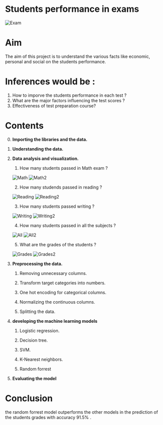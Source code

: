 # Students performance in exams

![Exam](images/exam.jpg "exam")

# Aim
The aim of this project is to understand the various facts like economic, personal and social on the students performance.

# Inferences would be :
1. How to imporve the students performance in each test ?
2. What are the major factors influencing the test scores ?
3. Effectiveness of test preparation course?

# Contents
0. **Importing the libraries and the data.**

1. **Understanding the data.**

2. **Data analysis and visualization.**

    1. How many students passed in Math exam ? 


    ![Math](images/math.png "math")
    ![Math2](images/math2.png "math2")


    2. How many studends passed in reading ? 


    ![Reading](images/reading.png "reading")
    ![Reading2](images/reading2.png "reading2")


    3. How many students passed writing ?


    ![Writing](images/writing.png "writing")
    ![Writing2](images/writing2.png "writing2")


    4. How many students passed in all the subjects ? 


    ![All](images/all.png "all")
    ![All2](images/all2.png "all2")
    
    
    5. What are the grades of the students ?


    ![Grades](images/grades.png "grades")
    ![Grades2](images/grades2.png "grades2")


3. **Preprocessing the data.**

    1. Removing unnecessary columns.

    2. Transform target categories into numbers.

    3. One hot encoding for categorical columns.

    4. Normalizing the continuous columns.

    5. Splitting the data.

4. **developing the machine learning models**

    1. Logistic regression.

    2. Decision tree.

    3. SVM.

    4. K-Nearest neighbors.

    5. Random forrest

5. **Evaluating the model**

# Conclusion

the random forrest model outperforms the other models in the prediction of the students grades with accuracy 91.5% .
